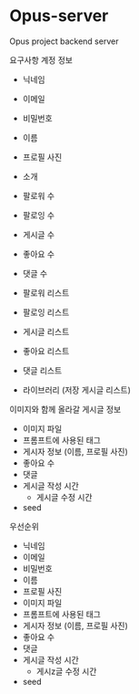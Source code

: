 # Opus-server

Opus project backend server

요구사항
계정 정보

- 닉네임
- 이메일
- 비밀번호
- 이름
- 프로필 사진

- 소개
- 팔로워 수
- 팔로잉 수
- 게시글 수
- 좋아요 수
- 댓글 수
- 팔로워 리스트
- 팔로잉 리스트
- 게시글 리스트
- 좋아요 리스트
- 댓글 리스트
- 라이브러리 (저장 게시글 리스트)

이미지와 함께 올라갈 게시글 정보

- 이미지 파일
- 프롬프트에 사용된 태그
- 게시자 정보 (이름, 프로필 사진)
- 좋아요 수
- 댓글
- 게시글 작성 시간
    - 게시글 수정 시간
- seed

우선순위

- 닉네임
- 이메일
- 비밀번호
- 이름
- 프로필 사진
- 이미지 파일
- 프롬프트에 사용된 태그
- 게시자 정보 (이름, 프로필 사진)
- 좋아요 수
- 댓글
- 게시글 작성 시간
  - 게시z글 수정 시간
- seed
